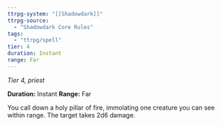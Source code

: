 ```yaml
---
ttrpg-system: "[[Shadowdark]]"
ttrpg-source: 
  - "Shadowdark Core Rules"
tags:
  - "ttrpg/spell"
tier: 4
duration: Instant
range: Far
---
```

*Tier 4, priest*

**Duration:** Instant
**Range:** Far

You call down a holy pillar of fire, immolating one creature you can see within range. The target takes 2d6 damage.
